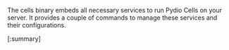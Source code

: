 The cells binary embeds all necessary services to run Pydio Cells on your server. It provides a couple of commands to manage these services and their configurations.

[:summary]
